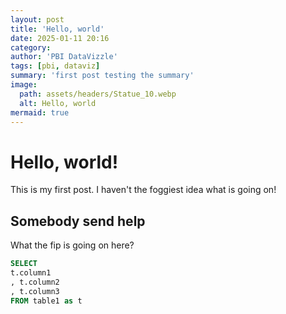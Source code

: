 ```yaml
---
layout: post
title: 'Hello, world'
date: 2025-01-11 20:16
category: 
author: 'PBI DataVizzle'
tags: [pbi, dataviz]
summary: 'first post testing the summary'
image:
  path: assets/headers/Statue_10.webp
  alt: Hello, world
mermaid: true
---
```


# Hello, world!
This is my first post. I haven't the foggiest idea what is going on!

## Somebody send help
What the fip is going on here?


```sql
SELECT 
t.column1
, t.column2
, t.column3
FROM table1 as t
```
